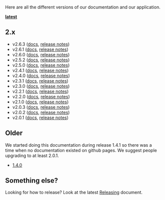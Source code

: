 Here are all the different versions of our documentation and our application.

**[latest](http://uw-madison-doit.github.io/uw-frame/latest/)**

## 2.x
+ v2.6.3 ([docs](http://uw-madison-doit.github.io/uw-frame/v2.6.3/), [release notes](https://github.com/UW-Madison-DoIT/uw-frame/releases/tag/v2.6.3))
+ v2.6.1 ([docs](http://uw-madison-doit.github.io/uw-frame/v2.6.1/), [release notes](https://github.com/UW-Madison-DoIT/uw-frame/releases/tag/v2.6.1))
+ v2.6.0 ([docs](http://uw-madison-doit.github.io/uw-frame/v2.6.0/), [release notes](https://github.com/UW-Madison-DoIT/uw-frame/releases/tag/v2.6.0))
+ v2.5.2 ([docs](http://uw-madison-doit.github.io/uw-frame/v2.5.2/), [release notes](https://github.com/UW-Madison-DoIT/uw-frame/releases/tag/v2.5.2))
+ v2.5.0 ([docs](http://uw-madison-doit.github.io/uw-frame/v2.5.0/), [release notes](https://github.com/UW-Madison-DoIT/uw-frame/releases/tag/v2.5.0))
+ v2.4.1 ([docs](http://uw-madison-doit.github.io/uw-frame/v2.4.1/), [release notes](https://github.com/UW-Madison-DoIT/uw-frame/releases/tag/v2.4.1))
+ v2.4.0 ([docs](http://uw-madison-doit.github.io/uw-frame/v2.4.0/), [release notes](https://github.com/UW-Madison-DoIT/uw-frame/releases/tag/v2.4.0))
+ v2.3.1 ([docs](http://uw-madison-doit.github.io/uw-frame/v2.3.1/), [release notes](https://github.com/UW-Madison-DoIT/uw-frame/releases/tag/v2.3.1))
+ v2.3.0 ([docs](http://uw-madison-doit.github.io/uw-frame/v2.3.0/), [release notes](https://github.com/UW-Madison-DoIT/uw-frame/releases/tag/v2.3.0))
+ v2.2.1 ([docs](http://uw-madison-doit.github.io/uw-frame/v2.2.1/), [release notes](https://github.com/UW-Madison-DoIT/uw-frame/releases/tag/v2.2.1))
+ v2.2.0 ([docs](http://uw-madison-doit.github.io/uw-frame/v2.2.0/), [release notes](https://github.com/UW-Madison-DoIT/uw-frame/releases/tag/v2.2.0))
+ v2.1.0 ([docs](http://uw-madison-doit.github.io/uw-frame/v2.1.0/), [release notes](https://github.com/UW-Madison-DoIT/uw-frame/releases/tag/v2.1.0))
+ v2.0.3 ([docs](http://uw-madison-doit.github.io/uw-frame/v2.0.3/), [release notes](https://github.com/UW-Madison-DoIT/uw-frame/releases/tag/v2.0.3))
+ v2.0.2 ([docs](http://uw-madison-doit.github.io/uw-frame/v2.0.2/), [release notes](https://github.com/UW-Madison-DoIT/uw-frame/releases/tag/v2.0.2))
+ v2.0.1 ([docs](http://uw-madison-doit.github.io/uw-frame/v2.0.1/), [release notes](https://github.com/UW-Madison-DoIT/uw-frame/releases/tag/v2.0.1))

## Older

 We started doing this documentation during release 1.4.1 so there was a time when no documentation existed on github pages. We suggest people upgrading to at least 2.0.1.
+ [1.4.0](http://uw-madison-doit.github.io/uw-frame/1.4.0/)


## Something else?
Looking for how to release? Look at the latest [Releasing](http://uw-madison-doit.github.io/uw-frame/latest/#/md/releasing) document.
